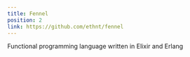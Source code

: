 ```yaml
---
title: Fennel
position: 2
link: https://github.com/ethnt/fennel
---
```


Functional programming language written in Elixir and Erlang
